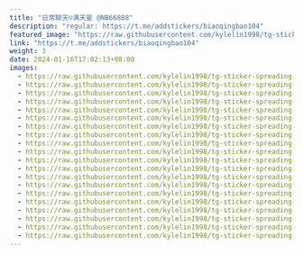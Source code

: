 ```yaml
---
title: "日常聊天☺️满天星 @NB66888"
description: "regular: https://t.me/addstickers/biaoqingbao104"
featured_image: "https://raw.githubusercontent.com/kylelin1998/tg-sticker-spreading-worldwide-images/main/img/9bd8d456-c59f-4797-b614-ea78a0c18976.jpg"
link: "https://t.me/addstickers/biaoqingbao104"
weight: 3
date: 2024-01-16T17:02:13+08:00
images:
  - https://raw.githubusercontent.com/kylelin1998/tg-sticker-spreading-worldwide-images/main/img/9bd8d456-c59f-4797-b614-ea78a0c18976.jpg
  - https://raw.githubusercontent.com/kylelin1998/tg-sticker-spreading-worldwide-images/main/img/efc660cb-69e4-4982-8ccb-576c87978fc0.jpg
  - https://raw.githubusercontent.com/kylelin1998/tg-sticker-spreading-worldwide-images/main/img/98baa604-ccaf-4b1d-b4fe-60979c43fc3f.jpg
  - https://raw.githubusercontent.com/kylelin1998/tg-sticker-spreading-worldwide-images/main/img/7df79c3b-4c12-4bd3-ba1c-dc89dfeaedc8.jpg
  - https://raw.githubusercontent.com/kylelin1998/tg-sticker-spreading-worldwide-images/main/img/d4452592-45f6-49e6-a84d-cfc5f4debd46.jpg
  - https://raw.githubusercontent.com/kylelin1998/tg-sticker-spreading-worldwide-images/main/img/6192cc71-935e-4e22-bff5-8677d9d3c344.jpg
  - https://raw.githubusercontent.com/kylelin1998/tg-sticker-spreading-worldwide-images/main/img/3054a88b-1037-4f3b-ae04-776b91506cfe.jpg
  - https://raw.githubusercontent.com/kylelin1998/tg-sticker-spreading-worldwide-images/main/img/b905c8a8-08b7-40b3-8cb9-6b036e40621f.jpg
  - https://raw.githubusercontent.com/kylelin1998/tg-sticker-spreading-worldwide-images/main/img/dd034cc4-7969-4657-b0bd-26b2fb3d6e3a.jpg
  - https://raw.githubusercontent.com/kylelin1998/tg-sticker-spreading-worldwide-images/main/img/232a04a7-4bc5-45f4-a30b-02b551135d51.jpg
  - https://raw.githubusercontent.com/kylelin1998/tg-sticker-spreading-worldwide-images/main/img/a2850fdd-885d-4f75-891b-bc7f7fb978cb.jpg
  - https://raw.githubusercontent.com/kylelin1998/tg-sticker-spreading-worldwide-images/main/img/3aa43400-0040-4f61-9e47-607869480faa.jpg
  - https://raw.githubusercontent.com/kylelin1998/tg-sticker-spreading-worldwide-images/main/img/0a11cc4f-dd38-4d16-8b60-f310d39d08a0.jpg
  - https://raw.githubusercontent.com/kylelin1998/tg-sticker-spreading-worldwide-images/main/img/ed035765-7bcc-400b-b313-5fd20239528c.jpg
  - https://raw.githubusercontent.com/kylelin1998/tg-sticker-spreading-worldwide-images/main/img/bc1ddd8a-75c3-4868-9bd5-28df96f564ab.jpg
  - https://raw.githubusercontent.com/kylelin1998/tg-sticker-spreading-worldwide-images/main/img/9872931f-d825-4a71-8886-0b0a687a37e9.jpg
  - https://raw.githubusercontent.com/kylelin1998/tg-sticker-spreading-worldwide-images/main/img/e7eb1934-ffca-4926-bbb8-5cc655d46f94.jpg
  - https://raw.githubusercontent.com/kylelin1998/tg-sticker-spreading-worldwide-images/main/img/1cfee2ee-3cd1-41bf-994e-b934db10e581.jpg
  - https://raw.githubusercontent.com/kylelin1998/tg-sticker-spreading-worldwide-images/main/img/1a9951dd-3013-4ee1-bcaa-298a51939742.jpg
  - https://raw.githubusercontent.com/kylelin1998/tg-sticker-spreading-worldwide-images/main/img/7b76360f-11ae-475d-9c53-e473db6b4c40.jpg
---
```

